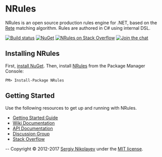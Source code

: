 # NRules
NRules is an open source production rules engine for .NET, based on the [Rete](http://www.wikipedia.org/wiki/Rete_algorithm) matching algorithm. Rules are authored in C# using internal DSL.

[![Build status](https://img.shields.io/appveyor/ci/nrules/nrules.svg)](https://ci.appveyor.com/project/NRules/nrules) [![NuGet](https://img.shields.io/nuget/v/NRules.svg)](https://nuget.org/packages/NRules) [![NRules on Stack Overflow](https://img.shields.io/badge/stack%20overflow-nrules-orange.svg)](http://stackoverflow.com/questions/tagged/nrules) [![Join the chat](https://img.shields.io/gitter/room/nrules/nrules.svg)](https://gitter.im/nrules/nrules)

## Installing NRules
First, [install NuGet](http://docs.nuget.org/docs/start-here/installing-nuget). Then, install [NRules](https://www.nuget.org/packages/NRules) from the Package Manager Console:

    PM> Install-Package NRules

## Getting Started
Use the following resources to get up and running with NRules.

- [Getting Started Guide](https://github.com/NRules/NRules/wiki/Getting-Started)
- [Wiki Documentation](https://github.com/NRules/NRules/wiki)
- [API Documentation](http://nrules.net/api/index.html)
- [Discussion Group](http://groups.google.com/group/nrules-users)
- [Stack Overflow](http://stackoverflow.com/questions/tagged/nrules)

--
Copyright &copy; 2012-2017 [Sergiy Nikolayev](https://github.com/snikolayev) under the [MIT license](LICENSE.txt).
